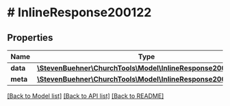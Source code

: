 # # InlineResponse200122

## Properties

Name | Type | Description | Notes
------------ | ------------- | ------------- | -------------
**data** | [**\StevenBuehner\ChurchTools\Model\InlineResponse2002Data[]**](InlineResponse2002Data.md) |  | [optional]
**meta** | [**\StevenBuehner\ChurchTools\Model\InlineResponse200122Meta**](InlineResponse200122Meta.md) |  | [optional]

[[Back to Model list]](../../README.md#models) [[Back to API list]](../../README.md#endpoints) [[Back to README]](../../README.md)
